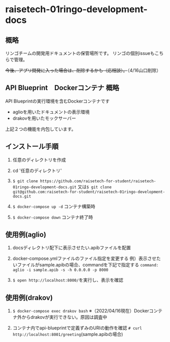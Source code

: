 # raisetech-01ringo-development-docs

## 概略

リンゴチームの開発用ドキュメントの保管場所です。
リンゴの個別issueもこちらで管理。

~~今後、アプリ開発に入った場合は、削除するかも（応相談）。~~（4/16山口削除）

## API Blueprint　Dockerコンテナ 概略

API Blueprintの実行環境を含むDockerコンテナです

- aglioを用いたドキュメントの表示環境
- drakovを用いたモックサーバー

上記２つの機能を内包しています。

## インストール手順

1. 任意のディレクトリを作成

2. cd '任意のディレクトリ'

3. ```$ git clone https://github.com/raisetech-for-student/raisetech-01ringo-development-docs.git```
  又は```$ git clone git@github.com:raisetech-for-student/raisetech-01ringo-development-docs.git```

4. ```$ docker-compose up -d```
  コンテナ構築時

5. ```$ docker-compose down```
  コンテナ終了時

## 使用例(aglio)

1. docsディレクトリ配下に表示させたい.apibファイルを配置

2. docker-compose.ymlファイルのファイル指定を変更する
  例）表示させたいファイルがsample.apibの場合、commandを下記で指定する
  ```command: aglio -i sample.apib -s -h 0.0.0.0 -p 8000```
  
3. ```$ open http://localhost:8000/```を実行し、表示を確認

## 使用例(drakov)

1. ```$ docker-compose exec drakov bash```
  ※（2022/04/16現在）Dockerコンテナ外からdrakovが実行できない。原因は調査中

2. コンテナ内でapi-blueprintで定義ずみのURIの動作を確認
  ```# curl http://localhost:8001/greeting```(sample.apibの場合)
